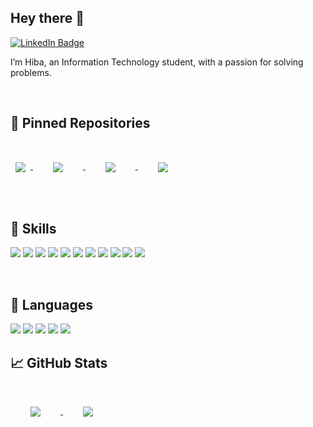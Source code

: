 ## Hey there 👋
[![LinkedIn Badge](https://img.shields.io/badge/LinkedIn-Profile-informational?style=flat&logo=linkedin&logoColor=white&color=0D76A8)](https://www.linkedin.com/in/abdullahwaseem01/)


I’m Hiba, an Information Technology student, with a passion for solving problems.

<br>

## 📌 Pinned Repositories

<a href="https://github.com/abdullahwaseem01/WeatherSimple">
  <img align="center" style="margin:0.5rem" src="https://github-readme-stats.vercel.app/api/pin/?username=abdullahwaseem01&repo=weathersimple&title_color=ffffff&text_color=c9cacc&icon_color=FFFFFF&bg_color=000000" />
</a>
<a href="https://github.com/abdullahwaseem01/MNIST-Database-CBIR">
  <img align="center" style="margin: 2rem" src="https://github-readme-stats.vercel.app/api/pin/?username=abdullahwaseem01&repo=MNIST-Database-CBIR&title_color=ffffff&text_color=c9cacc&icon_color=FFFFFF&bg_color=000000" />
</a>
<a href="https://github.com/abdullahwaseem01/Lab-Manager">
  <img align="center" style="margin: 2rem" src="https://github-readme-stats.vercel.app/api/pin/?username=abdullahwaseem01&repo=Lab-Manager&title_color=ffffff&text_color=c9cacc&icon_color=FFFFFF&bg_color=000000" />
</a>
<a href="https://github.com/abdullahwaseem01/cryptospace">
  <img align="center" style="margin: 2rem" src="https://github-readme-stats.vercel.app/api/pin/?username=abdullahwaseem01&repo=cryptospace&title_color=ffffff&text_color=c9cacc&icon_color=FFFFFF&bg_color=000000"/>
</a>

<br>
<br>
  
## 💼 Skills
![](https://img.shields.io/badge/RSS-FFA500?style=for-the-badge&logo=rss&logoColor=white)
![](https://img.shields.io/badge/Amazon_AWS-FF9900?style=for-the-badge&logo=amazonaws&logoColor=white)
![](https://img.shields.io/badge/Azure_DevOps-0078D7?style=for-the-badge&logo=azure-devops&logoColor=white)
![](https://img.shields.io/badge/microsoft%20azure-0089D6?style=for-the-badge&logo=microsoft-azure&logoColor=white)
![](https://img.shields.io/badge/MySQL-005C84?style=for-the-badge&logo=mysql&logoColor=white)
![](https://img.shields.io/badge/Docker-2CA5E0?style=for-the-badge&logo=docker&logoColor=white)
![](https://img.shields.io/badge/jQuery-0769AD?style=for-the-badge&logo=jquery&logoColor=white)
![](https://img.shields.io/badge/Jupyter-F37626.svg?&style=for-the-badge&logo=Jupyter&logoColor=white)
![](https://img.shields.io/badge/Microsoft-666666?style=for-the-badge&logo=microsoft&logoColor=white)
![](https://img.shields.io/badge/Node.js-339933?style=for-the-badge&logo=nodedotjs&logoColor=white)
![](https://img.shields.io/badge/SAP-0FAAFF?style=for-the-badge&logo=sap&logoColor=white)


<br>

## 📖 Languages
![](https://img.shields.io/badge/C%2B%2B-00599C?style=for-the-badge&logo=c%2B%2B&logoColor=white)
![](https://img.shields.io/badge/C-00599C?style=for-the-badge&logo=c&logoColor=white)
![](https://img.shields.io/badge/HTML5-E34F26?style=for-the-badge&logo=html5&logoColor=white)
![](https://img.shields.io/badge/json-5E5C5C?style=for-the-badge&logo=json&logoColor=white)
![](https://img.shields.io/badge/Python-FFD43B?style=for-the-badge&logo=python&logoColor=blue)
 
 ## &#x1f4c8; GitHub Stats
 <a href="https://github.com/abdullahwaseem01/">
  <img align="center" style="margin: 2rem;" src="https://github-readme-stats.vercel.app/api/top-langs/?username=abdullahwaseem01&hide=html,css&title_color=ffffff&text_color=c9cacc&icon_color=4AB197&bg_color=000000" />
  </a>
  <a href ="">
    <img align = "center" style = "margin: 2rem;" src="https://github-readme-stats.vercel.app/api?username=abdullahwaseem01&show_icons=true&line_height=27&count_private=true&title_color=ffffff&text_color=ffffff&icon_color=ffffff&bg_color=000000"/>
  </a>
